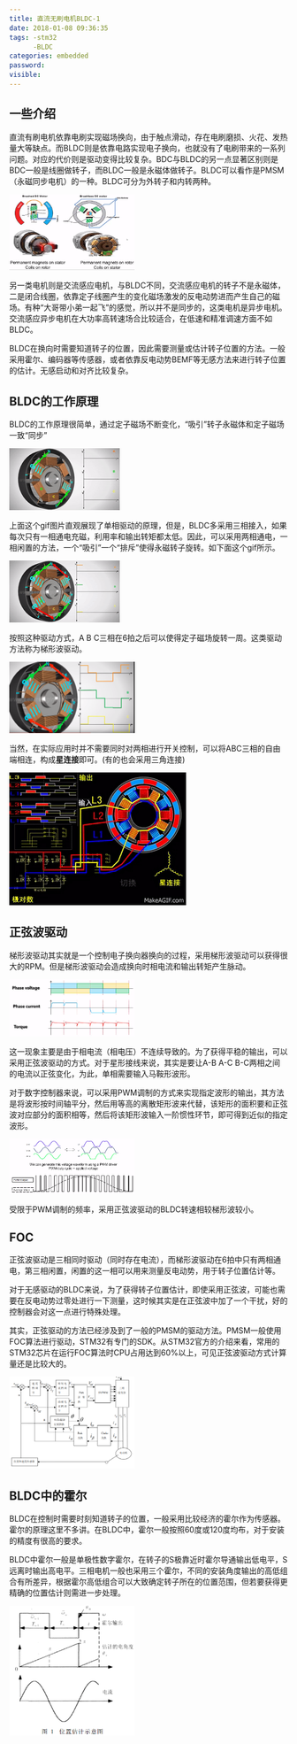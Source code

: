 ```yaml
---
title: 直流无刷电机BLDC-1
date: 2018-01-08 09:36:35
tags: -stm32
      -BLDC
categories: embedded
password:
visible:
---
```

## 一些介绍 ##

直流有刷电机依靠电刷实现磁场换向，由于触点滑动，存在电刷磨损、火花、发热量大等缺点。而BLDC则是依靠电路实现电子换向，也就没有了电刷带来的一系列问题。对应的代价则是驱动变得比较复杂。BDC与BLDC的另一点显著区别则是BDC一般是线圈做转子，而BLDC一般是永磁体做转子。BLDC可以看作是PMSM（永磁同步电机）的一种。BLDC可分为外转子和内转两种。

<img src="/images/bdc_bldc.png" width="45%">

另一类电机则是交流感应电机，与BLDC不同，交流感应电机的转子不是永磁体，二是闭合线圈，依靠定子线圈产生的变化磁场激发的反电动势进而产生自己的磁场。有种“大哥带小弟一起飞”的感觉，所以并不是同步的，这类电机是异步电机。交流感应异步电机在大功率高转速场合比较适合，在低速和精准调速方面不如BLDC。

BLDC在换向时需要知道转子的位置，因此需要测量或估计转子位置的方法。一般采用霍尔、编码器等传感器，或者依靠反电动势BEMF等无感方法来进行转子位置的估计。无感启动和对齐比较复杂。

## BLDC的工作原理 ##

BLDC的工作原理很简单，通过定子磁场不断变化，“吸引”转子永磁体和定子磁场一致“同步”

<!-- <img src="/images/bldc_work.gif"> -->
<img src="/images/bldc_work2.gif">
<!-- <iframe src="../images/bldc-work.gif"> -->

上面这个gif图片直观展现了单相驱动的原理，但是，BLDC多采用三相接入，如果每次只有一相通电充磁，利用率和输出转矩都太低。因此，可以采用两相通电，一相闲置的方法，一个“吸引”一个“排斥”使得永磁转子旋转。如下面这个gif所示。

<img src="/images/bldc_2phrase.gif">

按照这种驱动方式，A B C三相在6拍之后可以使得定子磁场旋转一周。这类驱动方法称为梯形波驱动。

<img src="/images/bldc_6phrase.png" width="45%">

当然，在实际应用时并不需要同时对两相进行开关控制，可以将ABC三相的自由端相连，构成**星连接**即可。(有的也会采用三角连接)

<img src="/images/bldc_connect.gif">

## 正弦波驱动 ##

梯形波驱动其实就是一个控制电子换向器换向的过程，采用梯形波驱动可以获得很大的RPM。但是梯形波驱动会造成换向时相电流和输出转矩产生脉动。

<img src="/images/bldc_pulse.png" width="45%">

这一现象主要是由于相电流（相电压）不连续导致的。为了获得平稳的输出，可以采用正弦波驱动的方式。对于星形接线来说，其实是要让A-B A-C B-C两相之间的电流以正弦变化，为此，单相需要输入马鞍形波形。

对于数字控制器来说，可以采用PWM调制的方式来实现指定波形的输出，其方法是将波形按时间轴平分，然后用等高的离散矩形波来代替，该矩形的面积要和正弦波对应部分的面积相等，然后将该矩形波输入一阶惯性环节，即可得到近似的指定波形。

<img src="/images/bldc_foc.png" width="45%">

受限于PWM调制的频率，采用正弦波驱动的BLDC转速相较梯形波较小。

## FOC ##

正弦波驱动是三相同时驱动（同时存在电流），而梯形波驱动在6拍中只有两相通电，第三相闲置，闲置的这一相可以用来测量反电动势，用于转子位置估计等。

对于无感驱动的BLDC来说，为了获得转子位置估计，即使采用正弦波，可能也需要在反电动势过零处进行一下测量，这时候其实是在正弦波中加了一个干扰，好的控制器会对这一点进行特殊处理。

其实，正弦驱动的方法已经涉及到了一般的PMSM的驱动方法。PMSM一般使用FOC算法进行驱动，STM32有专门的SDK。从STM32官方的介绍来看，常用的STM32芯片在运行FOC算法时CPU占用达到60%以上，可见正弦波驱动方式计算量还是比较大的。

<img src="/images/bldc_focfoc.png" width="45%">

## BLDC中的霍尔 ##

BLDC在控制时需要时刻知道转子的位置，一般采用比较经济的霍尔作为传感器。霍尔的原理这里不多讲。在BLDC中，霍尔一般按照60度或120度均布，对于安装的精度有很高的要求。

BLDC中霍尔一般是单极性数字霍尔，在转子的S极靠近时霍尔导通输出低电平，S远离时输出高电平。三相电机一般也采用三个霍尔，不同的安装角度输出的高低组合有所差异，根据霍尔高低组合可以大致确定转子所在的位置范围，但若要获得更精确的位置估计则需进一步处理。

<img src="/images/bldc_hall.png" width="45%">

